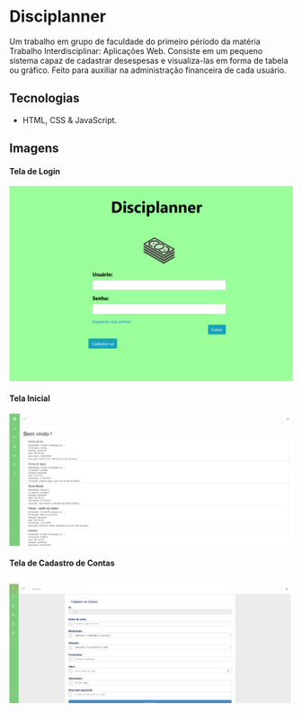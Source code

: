 # Disciplanner
Um trabalho em grupo de faculdade do primeiro péríodo da matéria Trabalho Interdisciplinar: Aplicações Web.
Consiste em um pequeno sistema capaz de cadastrar desespesas e visualiza-las em forma de tabela ou gráfico.
Feito para auxiliar na administração financeira de cada usuário.

## Tecnologias 
- HTML, CSS & JavaScript.

## Imagens
#### Tela de Login
![Login](imagens/index.png)

#### Tela Inicial
![TelaInicial](imagens/inicial.png)

#### Tela de Cadastro de Contas
![Cadastro](imagens/cadastro.png)
